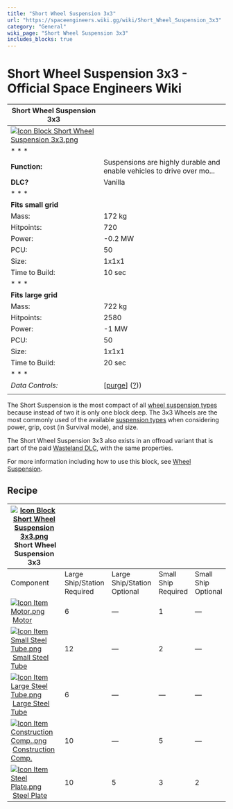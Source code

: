 ```yaml
---
title: "Short Wheel Suspension 3x3"
url: "https://spaceengineers.wiki.gg/wiki/Short_Wheel_Suspension_3x3"
category: "General"
wiki_page: "Short Wheel Suspension 3x3"
includes_blocks: true
---
```


# Short Wheel Suspension 3x3 - Official Space Engineers Wiki

| Short Wheel Suspension 3x3 |     |
| --- | --- |
| [![Icon Block Short Wheel Suspension 3x3.png](https://spaceengineers.wiki.gg/images/e/ef/Icon_Block_Short_Wheel_Suspension_3x3.png?e73808)](https://spaceengineers.wiki.gg/wiki/File:Icon_Block_Short_Wheel_Suspension_3x3.png) |     |
| * * * |     |
| **Function:** | Suspensions are highly durable and enable vehicles to drive over mo... |
| **DLC?** | Vanilla |
| * * * |     |
| **Fits small grid** |     |
| Mass: | 172 kg |
| Hitpoints: | 720 |
| Power: | \-0.2 MW |
| PCU: | 50  |
| Size: | 1x1x1 |
| Time to Build: | 10 sec |
| * * * |     |
| **Fits large grid** |     |
| Mass: | 722 kg |
| Hitpoints: | 2580 |
| Power: | \-1 MW |
| PCU: | 50  |
| Size: | 1x1x1 |
| Time to Build: | 20 sec |
| * * * |     |
| _Data Controls:_ | \[[purge](https://spaceengineers.wiki.gg/wiki/Short_Wheel_Suspension_3x3?action=purge)\] ([?](https://spaceengineers.wiki.gg/wiki/Template:Info_Block))) |
|     |     |

The Short Suspension is the most compact of all [wheel suspension types](https://spaceengineers.wiki.gg/wiki/Wheel_Suspension "Wheel Suspension") because instead of two it is only one block deep. The 3x3 Wheels are the most commonly used of the available [suspension types](https://spaceengineers.wiki.gg/wiki/Wheel_Suspension "Wheel Suspension") when considering power, grip, cost (in Survival mode), and size.

The Short Wheel Suspension 3x3 also exists in an offroad variant that is part of the paid [Wasteland DLC](https://spaceengineers.wiki.gg/wiki/Category:Wasteland_Pack "Category:Wasteland Pack"), with the same properties.

For more information including how to use this block, see [Wheel Suspension](https://spaceengineers.wiki.gg/wiki/Wheel_Suspension "Wheel Suspension").

## Recipe

| [![Icon Block Short Wheel Suspension 3x3.png](https://spaceengineers.wiki.gg/images/thumb/e/ef/Icon_Block_Short_Wheel_Suspension_3x3.png/21px-Icon_Block_Short_Wheel_Suspension_3x3.png?e73808)](https://spaceengineers.wiki.gg/wiki/Short_Wheel_Suspension_3x3 "Short Wheel Suspension 3x3") Short Wheel Suspension 3x3 |     |     |     |     |
| --- | --- | --- | --- | --- |
| Component | Large Ship/Station  <br>Required | Large Ship/Station  <br>Optional | Small Ship  <br>Required | Small Ship  <br>Optional |
| [![Icon Item Motor.png](https://spaceengineers.wiki.gg/images/thumb/2/2c/Icon_Item_Motor.png/21px-Icon_Item_Motor.png?4a2f3f)](https://spaceengineers.wiki.gg/wiki/Motor "Motor") [Motor](https://spaceengineers.wiki.gg/wiki/Motor "Motor") | 6   | —   | 1   | —   |
| [![Icon Item Small Steel Tube.png](https://spaceengineers.wiki.gg/images/thumb/f/f7/Icon_Item_Small_Steel_Tube.png/21px-Icon_Item_Small_Steel_Tube.png?4fe418)](https://spaceengineers.wiki.gg/wiki/Small_Steel_Tube "Small Steel Tube") [Small Steel Tube](https://spaceengineers.wiki.gg/wiki/Small_Steel_Tube "Small Steel Tube") | 12  | —   | 2   | —   |
| [![Icon Item Large Steel Tube.png](https://spaceengineers.wiki.gg/images/thumb/f/fe/Icon_Item_Large_Steel_Tube.png/21px-Icon_Item_Large_Steel_Tube.png?31c1e4)](https://spaceengineers.wiki.gg/wiki/Large_Steel_Tube "Large Steel Tube") [Large Steel Tube](https://spaceengineers.wiki.gg/wiki/Large_Steel_Tube "Large Steel Tube") | 6   | —   | —   | —   |
| [![Icon Item Construction Comp..png](https://spaceengineers.wiki.gg/images/thumb/4/45/Icon_Item_Construction_Comp..png/21px-Icon_Item_Construction_Comp..png?cdc26f)](https://spaceengineers.wiki.gg/wiki/Construction_Comp. "Construction Comp.") [Construction Comp.](https://spaceengineers.wiki.gg/wiki/Construction_Comp. "Construction Comp.") | 10  | —   | 5   | —   |
| [![Icon Item Steel Plate.png](https://spaceengineers.wiki.gg/images/thumb/4/4c/Icon_Item_Steel_Plate.png/21px-Icon_Item_Steel_Plate.png?437e3a)](https://spaceengineers.wiki.gg/wiki/Steel_Plate "Steel Plate") [Steel Plate](https://spaceengineers.wiki.gg/wiki/Steel_Plate "Steel Plate") | 10  | 5   | 3   | 2   |